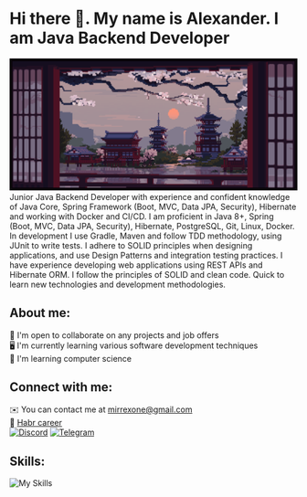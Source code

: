 # Hi there 👋. My name is Alexander. I am Java Backend Developer
![evening](evening.gif)
Junior Java Backend Developer with experience and confident knowledge of Java Core, Spring Framework (Boot, MVC, Data JPA, Security), Hibernate and working with Docker and CI/CD. I am proficient in Java 8+, Spring (Boot, MVC, Data JPA, Security), Hibernate, PostgreSQL, Git, Linux, Docker. In development I use Gradle, Maven and follow TDD methodology, using JUnit to write tests. I adhere to SOLID principles when designing applications, and use Design Patterns and integration testing practices. I have experience developing web applications using REST APIs and Hibernate ORM. I follow the principles of SOLID and clean code. Quick to learn new technologies and development methodologies.

## About me:
🤝 I'm open to collaborate on any projects and job offers    
🖥️ I'm currently learning various software development techniques  
🧠 I'm learning computer science

## Connect with me:
✉️ You can contact me at mirrexone@gmail.com   
💼 [Habr career](https://career.habr.com/mirrex_one)  
[![Discord](https://skillicons.dev/icons?i=discord&theme=dark)](https://discord.com/users/mirrex)
[![Telegram](https://user-images.githubusercontent.com/95209245/205297581-a8d5cac0-1a9c-431e-8ef3-9f554cee81c1.svg)](https://t.me/Mirrexxx)

## Skills:
![My Skills](https://skillicons.dev/icons?i=java,spring,hibernate,gradle,postgres,docker,idea,git,linux,bash&theme=dark)
